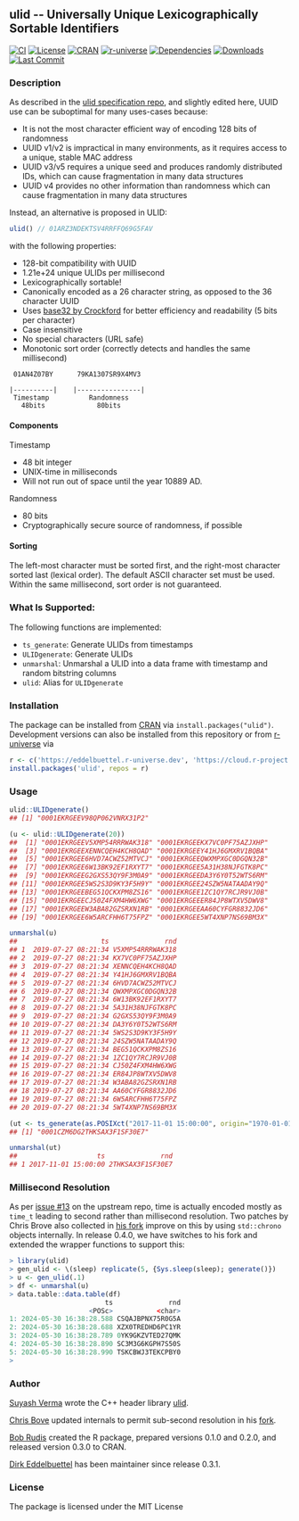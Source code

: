 
## ulid -- Universally Unique Lexicographically Sortable Identifiers

[![CI](https://github.com/eddelbuettel/ulid/actions/workflows/ci.yaml/badge.svg)](https://github.com/eddelbuettel/ulid/actions/workflows/ci.yaml)
[![License](https://img.shields.io/badge/License-MIT-blue.svg)](https://opensource.org/license/mit)
[![CRAN](https://www.r-pkg.org/badges/version/ulid)](https://cran.r-project.org/package=ulid)
[![r-universe](https://eddelbuettel.r-universe.dev/badges/ulid)](https://eddelbuettel.r-universe.dev/ulid)
[![Dependencies](https://tinyverse.netlify.app/badge/ulid)](https://cran.r-project.org/package=ulid)
[![Downloads](https://cranlogs.r-pkg.org/badges/ulid?color=brightgreen)](https://www.r-pkg.org:443/pkg/ulid)
[![Last Commit](https://img.shields.io/github/last-commit/eddelbuettel/ulid)](https://github.com/eddelbuettel/ulid)


### Description

As described in the [ulid specification repo](https://github.com/ulid/spec),
and slightly edited here, UUID use can be suboptimal for many uses-cases because:

  - It is not the most character efficient way of encoding 128 bits of randomness
  - UUID v1/v2 is impractical in many environments, as it requires access to a unique, stable MAC address
  - UUID v3/v5 requires a unique seed and produces randomly distributed IDs, which can cause fragmentation in many data structures
  - UUID v4 provides no other information than randomness which can cause fragmentation in many data structures

Instead, an alternative is proposed in ULID:

``` javascript
ulid() // 01ARZ3NDEKTSV4RRFFQ69G5FAV
```

with the following properties:

  - 128-bit compatibility with UUID
  - 1.21e+24 unique ULIDs per millisecond
  - Lexicographically sortable\!
  - Canonically encoded as a 26 character string, as opposed to the 36 character UUID
  - Uses [base32 by Crockford](https://www.crockford.com/base32.html) for better efficiency and readability (5 bits per character)
  - Case insensitive
  - No special characters (URL safe)
  - Monotonic sort order (correctly detects and handles the same millisecond)


```
 01AN4Z07BY      79KA1307SR9X4MV3

|----------|    |----------------|
 Timestamp          Randomness
   48bits             80bits
```

#### Components

Timestamp

- 48 bit integer
- UNIX-time in milliseconds
- Will not run out of space until the year 10889 AD.

Randomness

- 80 bits
- Cryptographically secure source of randomness, if possible

#### Sorting

The left-most character must be sorted first, and the right-most
character sorted last (lexical order). The default ASCII character set
must be used. Within the same millisecond, sort order is not guaranteed.

### What Is Supported:

The following functions are implemented:

  - `ts_generate`: Generate ULIDs from timestamps
  - `ULIDgenerate`: Generate ULIDs
  - `unmarshal`: Unmarshal a ULID into a data frame with timestamp and random bitstring columns
  - `ulid`: Alias for `ULIDgenerate`

### Installation

The package can be installed from [CRAN](https://cran.r-project.org) via `install.packages("ulid")`.
Development versions can also be installed from this repository or from
[r-universe](https://eddelbuettel.r-universe.dev/ulid) via

```r
r <- c('https://eddelbuettel.r-universe.dev', 'https://cloud.r-project.org')
install.packages('ulid', repos = r)
```

### Usage

``` r
ulid::ULIDgenerate()
## [1] "0001EKRGEEV98QP062VNRX31P2"

(u <- ulid::ULIDgenerate(20))
##  [1] "0001EKRGEEV5XMP54RRRWAK318" "0001EKRGEEKX7VC0PF75AZJXHP"
##  [3] "0001EKRGEEXENNCQEH4KCH8QAD" "0001EKRGEEY41HJ6GMXRV1BQBA"
##  [5] "0001EKRGEE6HVD7ACWZ52MTVCJ" "0001EKRGEEQWXMPXGC0DGQN32B"
##  [7] "0001EKRGEE6W13BK92EF1RXYT7" "0001EKRGEE5A31H38NJFGTK8PC"
##  [9] "0001EKRGEEG2GXS53QY9F3M0A9" "0001EKRGEEDA3Y6Y0T52WTS6RM"
## [11] "0001EKRGEE5WS2S3D9KY3F5H9Y" "0001EKRGEE24SZW5NATAADAY9Q"
## [13] "0001EKRGEEBEG51QCKXPM8ZS16" "0001EKRGEE1ZC1QY7RCJR9VJ0B"
## [15] "0001EKRGEECJ50Z4FXM4HW6XWG" "0001EKRGEEER84JP8WTXV5DWV8"
## [17] "0001EKRGEEW3ABA82GZSRXN1RB" "0001EKRGEEAA60CYFGR8832JD6"
## [19] "0001EKRGEE6W5ARCFHH6T75FPZ" "0001EKRGEE5WT4XNP7NS69BM3X"

unmarshal(u)
##                     ts              rnd
## 1  2019-07-27 08:21:34 V5XMP54RRRWAK318
## 2  2019-07-27 08:21:34 KX7VC0PF75AZJXHP
## 3  2019-07-27 08:21:34 XENNCQEH4KCH8QAD
## 4  2019-07-27 08:21:34 Y41HJ6GMXRV1BQBA
## 5  2019-07-27 08:21:34 6HVD7ACWZ52MTVCJ
## 6  2019-07-27 08:21:34 QWXMPXGC0DGQN32B
## 7  2019-07-27 08:21:34 6W13BK92EF1RXYT7
## 8  2019-07-27 08:21:34 5A31H38NJFGTK8PC
## 9  2019-07-27 08:21:34 G2GXS53QY9F3M0A9
## 10 2019-07-27 08:21:34 DA3Y6Y0T52WTS6RM
## 11 2019-07-27 08:21:34 5WS2S3D9KY3F5H9Y
## 12 2019-07-27 08:21:34 24SZW5NATAADAY9Q
## 13 2019-07-27 08:21:34 BEG51QCKXPM8ZS16
## 14 2019-07-27 08:21:34 1ZC1QY7RCJR9VJ0B
## 15 2019-07-27 08:21:34 CJ50Z4FXM4HW6XWG
## 16 2019-07-27 08:21:34 ER84JP8WTXV5DWV8
## 17 2019-07-27 08:21:34 W3ABA82GZSRXN1RB
## 18 2019-07-27 08:21:34 AA60CYFGR8832JD6
## 19 2019-07-27 08:21:34 6W5ARCFHH6T75FPZ
## 20 2019-07-27 08:21:34 5WT4XNP7NS69BM3X

(ut <- ts_generate(as.POSIXct("2017-11-01 15:00:00", origin="1970-01-01")))
## [1] "0001CZM6DG2THKSAX3F1SF30E7"

unmarshal(ut)
##                    ts              rnd
## 1 2017-11-01 15:00:00 2THKSAX3F1SF30E7
```

### Millisecond Resolution

As per [issue #13](https://github.com/suyash/ulid/issues/13) on the upstream repo, time is actually
encoded mostly as `time_t` leading to second rather than millisecond resolution. Two patches by
Chris Brove also collected in [his fork](https://github.com/ChrisBove/ulid) improve on this by using
`std::chrono` objects internally.  In release 0.4.0, we have switches to his fork and extended the
wrapper functions to support this:

```r
> library(ulid)
> gen_ulid <- \(sleep) replicate(5, {Sys.sleep(sleep); generate()})
> u <- gen_ulid(.1)
> df <- unmarshal(u)
> data.table::data.table(df)
                        ts              rnd
                    <POSc>           <char>
1: 2024-05-30 16:38:28.588 CSQAJBPNX75R0G5A
2: 2024-05-30 16:38:28.688 XZX0TREDHD6PC1YR
3: 2024-05-30 16:38:28.789 0YK9GKZVTED27QMK
4: 2024-05-30 16:38:28.890 SC3M3G6KGPH7S50S
5: 2024-05-30 16:38:28.990 TSKCBWJ3TEKCPBY0
>
```

### Author

[Suyash Verma](https://github.com/suyash) wrote the C++ header library
[ulid](https://github.com/suyash/ulid).

[Chris Bove](https://github.com/ChrisBove) updated internals to permit sub-second resolution in his
[fork](https://github.com/ChrisBove/ulid).

[Bob Rudis](https://rud.is) created the R package, prepared versions 0.1.0 and 0.2.0, and released version 0.3.0 to CRAN.

[Dirk Eddelbuettel](https://dirk.eddelbuettel.com) has been maintainer since release 0.3.1.

### License

The package is licensed under the MIT License
